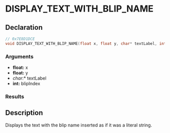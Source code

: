 # DISPLAY_TEXT_WITH_BLIP_NAME

## Declaration
```cpp
// 0x7E8D1DCE
void DISPLAY_TEXT_WITH_BLIP_NAME(float x, float y, char* textLabel, int blipIndex);
```

### Arguments
- **float:** x
- **float:** y
- **char*:** textLabel
- **int:** blipIndex

### Results

## Description
Displays the text with the blip name inserted as if it was a literal string.